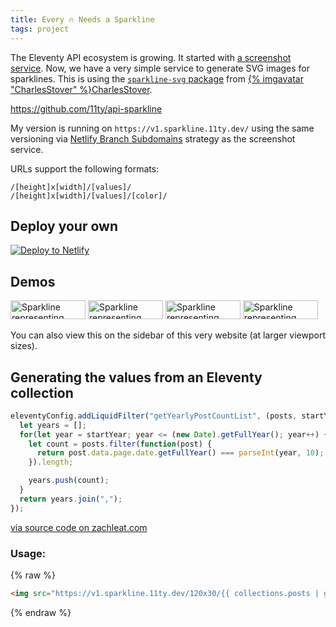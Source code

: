 ```yaml
---
title: Every 🔥 Needs a Sparkline
tags: project
---
```

The Eleventy API ecosystem is growing. It started with [a screenshot service](/web/screenshots/). Now, we have a very simple service to generate SVG images for sparklines. This is using the [`sparkline-svg` package](https://www.npmjs.com/package/sparkline-svg) from [{% imgavatar "CharlesStover" %}CharlesStover](https://twitter.com/CharlesStover).

<div class="primarylink"><a href="https://github.com/11ty/api-sparkline">https://github.com/11ty/api-sparkline</a></div>

My version is running on `https://v1.sparkline.11ty.dev/` using the same versioning via [Netlify Branch Subdomains](https://docs.netlify.com/domains-https/custom-domains/multiple-domains/#branch-subdomains) strategy as the screenshot service.

URLs support the following formats:

```
/[height]x[width]/[values]/
/[height]x[width]/[values]/[color]/
```

## Deploy your own

<a href="https://app.netlify.com/start/deploy?repository=https://github.com/11ty/api-sparkline
"><img src="https://www.netlify.com/img/deploy/button.svg" alt="Deploy to Netlify"></a>

## Demos

<img src="https://v1.sparkline.11ty.dev/120x30/41,25,9,12,10,6,12,14,19,17,23,30,36,21,25/%2394b388/" width="120" height="30" alt="Sparkline representing frequency of posts on zachleat.com written from 2007 to 2021" loading="lazy" decoding="async">

<img src="https://v1.sparkline.11ty.dev/120x30/41,25,9,12,10,6,12,14,19,17,23,30,36,21,25/%23ff0000/" width="120" height="30" alt="Sparkline representing frequency of posts on zachleat.com written from 2007 to 2021" loading="lazy" decoding="async">

<img src="https://v1.sparkline.11ty.dev/120x30/41,25,9,12,10,6,12,14,19,17,23,30,36,21,25/%2300ff00/" width="120" height="30" alt="Sparkline representing frequency of posts on zachleat.com written from 2007 to 2021" loading="lazy" decoding="async">

<img src="https://v1.sparkline.11ty.dev/120x30/41,25,9,12,10,6,12,14,19,17,23,30,36,21,25/%230000ff/" width="120" height="30" alt="Sparkline representing frequency of posts on zachleat.com written from 2007 to 2021" loading="lazy" decoding="async">

You can also view this on the sidebar of this very website (at larger viewport sizes).

## Generating the values from an Eleventy collection

```js
eleventyConfig.addLiquidFilter("getYearlyPostCountList", (posts, startYear = 2007) => {
  let years = [];
  for(let year = startYear; year <= (new Date).getFullYear(); year++) {
    let count = posts.filter(function(post) {
      return post.data.page.date.getFullYear() === parseInt(year, 10);
    }).length;

    years.push(count);
  }
  return years.join(",");
});
```

[via source code on zachleat.com](https://github.com/zachleat/zachleat.com/blob/2e57d996f77e8516cca9a9328b2cb8c881c1a0a5/.eleventy.js#L206)

### Usage:

{% raw %}
```html
<img src="https://v1.sparkline.11ty.dev/120x30/{{ collections.posts | getYearlyPostCountList }}/" width="120" height="30" alt="Frequency of posts written every year on zachleat.com">
```
{% endraw %}
